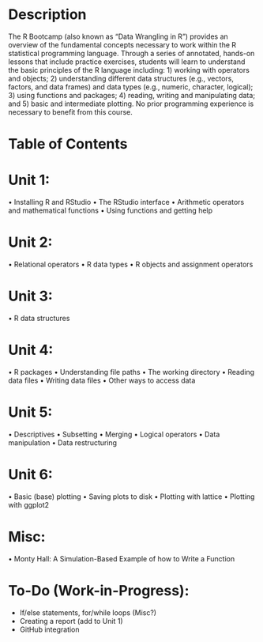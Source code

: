 # Description
The R Bootcamp (also known as “Data Wrangling in R”) provides an overview of the fundamental concepts necessary to work within the R statistical programming language. Through a series of annotated, hands-on lessons that include practice exercises, students will learn to understand the basic principles of the R language including: 1) working with operators and objects; 2) understanding different data structures (e.g., vectors, factors, and data frames) and data types (e.g., numeric, character, logical); 3) using functions and packages; 4) reading, writing and manipulating data; and 5) basic and intermediate plotting. No prior programming experience is necessary to benefit from this course.

# Table of Contents

# Unit 1:
•	Installing R and RStudio
•	The RStudio interface
•	Arithmetic operators and mathematical functions
•	Using functions and getting help
# Unit 2:
•	Relational operators
•	R data types
•	R objects and assignment operators
# Unit 3:
•	R data structures
# Unit 4:
•	R packages
•	Understanding file paths
•	The working directory
•	Reading data files
•	Writing data files
•	Other ways to access data
# Unit 5:
•	Descriptives
•	Subsetting
•	Merging
•	Logical operators
•	Data manipulation
•	Data restructuring
# Unit 6:
•	Basic (base) plotting
•	Saving plots to disk
•	Plotting with lattice
•	Plotting with ggplot2
# Misc:
•	Monty Hall: A Simulation-Based Example of how to Write a Function
# To-Do (Work-in-Progress):
-	If/else statements, for/while loops (Misc?)
-	Creating a report (add to Unit 1)
- GitHub integration
